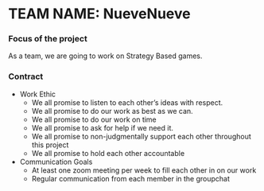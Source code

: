 # TEAM NAME: NueveNueve

### Focus of the project

As a team, we are going to work on Strategy Based games.

### Contract
* Work Ethic
    * We all promise to listen to each other’s ideas with respect.
    * We all promise to do our work as best as we can.
    * We all promise to do our work on time
    * We all promise to ask for help if we need it.
    * We all promise to non-judgmentally support each other throughout this project
    * We all promise to hold each other accountable 
* Communication Goals
    * At least one zoom meeting per week to fill each other in on our work
    * Regular communication from each member in the groupchat



